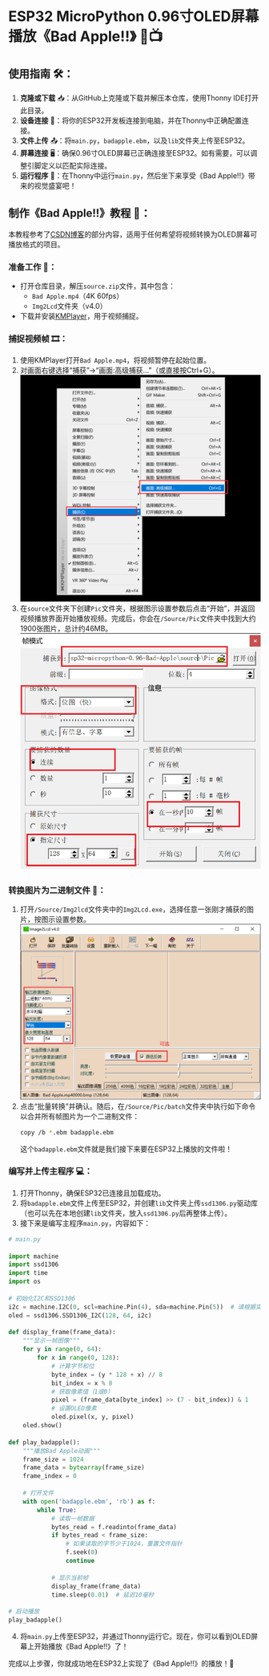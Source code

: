 # ESP32 MicroPython 0.96寸OLED屏幕播放《Bad Apple!!》 🎃📺

## 使用指南 🛠️：

1. **克隆或下载** 📥：从GitHub上克隆或下载并解压本仓库，使用Thonny IDE打开此目录。
2. **设备连接** 🔌：将你的ESP32开发板连接到电脑，并在Thonny中正确配置连接。
3. **文件上传** 📤：将`main.py`，`badapple.ebm`，以及`lib`文件夹上传至ESP32。
4. **屏幕连接** 🖥️：确保0.96寸OLED屏幕已正确连接至ESP32。如有需要，可以调整引脚定义以匹配实际连接。
5. **运行程序** 🚀：在Thonny中运行`main.py`，然后坐下来享受《Bad Apple!!》带来的视觉盛宴吧！

## 制作《Bad Apple!!》教程 📝：

本教程参考了[CSDN博客](https://blog.csdn.net/m0_47329175/article/details/130682985)的部分内容，适用于任何希望将视频转换为OLED屏幕可播放格式的项目。

### 准备工作 📁：

- 打开仓库目录，解压`source.zip`文件，其中包含：
  - `Bad Apple.mp4`（4K 60fps）
  - `Img2Lcd`文件夹（v4.0）
- 下载并安装[KMPlayer](https://dn.kmplayer.com/Dn/kmp32/2411/KMPlayer_4.2.3.19.exe)，用于视频捕捉。

### 捕捉视频帧 🎞️：

1. 使用KMPlayer打开`Bad Apple.mp4`，将视频暂停在起始位置。
2. 对画面右键选择“捕获”->“画面:高级捕获...”（或直接按Ctrl+G）。
   ![捕获设置](https://raw.githubusercontent.com/xuzhibao/esp32-Micropython-oled-BadApple/refs/heads/main/Pictures/buhuo.png)
3. 在`source`文件夹下创建`Pic`文件夹，根据图示设置参数后点击“开始”，并返回视频播放界面开始播放视频。完成后，你会在`/Source/Pic`文件夹中找到大约1900张图片，总计约46MB。
   ![捕获过程](https://raw.githubusercontent.com/xuzhibao/esp32-Micropython-oled-BadApple/refs/heads/main/Pictures/catch.png)

### 转换图片为二进制文件 🔄：

1. 打开`/Source/Img2lcd`文件夹中的`Img2Lcd.exe`，选择任意一张刚才捕获的图片，按图示设置参数。
   ![图片转换](https://raw.githubusercontent.com/xuzhibao/esp32-Micropython-oled-BadApple/refs/heads/main/Pictures/Image2.png)
2. 点击“批量转换”并确认。随后，在`/Source/Pic/batch`文件夹中执行如下命令以合并所有帧图片为一个二进制文件：
   ```bash
   copy /b *.ebm badapple.ebm
   ```
   这个`badapple.ebm`文件就是我们接下来要在ESP32上播放的文件啦！

### 编写并上传主程序 💻：

1. 打开Thonny，确保ESP32已连接且加载成功。
2. 将`badapple.ebm`文件上传至ESP32，并创建`lib`文件夹上传`ssd1306.py`驱动库（也可以先在本地创建`lib`文件夹，放入`ssd1306.py`后再整体上传）。
3. 接下来是编写主程序`main.py`，内容如下：

```python
# main.py

import machine
import ssd1306
import time
import os

# 初始化I2C和SSD1306
i2c = machine.I2C(0, scl=machine.Pin(4), sda=machine.Pin(5))  # 请根据实际连接调整引脚
oled = ssd1306.SSD1306_I2C(128, 64, i2c)

def display_frame(frame_data):
    """显示一帧图像"""
    for y in range(0, 64):
        for x in range(0, 128):
            # 计算字节和位
            byte_index = (y * 128 + x) // 8
            bit_index = x % 8
            # 获取像素值（1或0）
            pixel = (frame_data[byte_index] >> (7 - bit_index)) & 1
            # 设置OLED像素
            oled.pixel(x, y, pixel)
    oled.show()

def play_badapple():
    """播放Bad Apple动画"""
    frame_size = 1024
    frame_data = bytearray(frame_size)
    frame_index = 0
    
    # 打开文件
    with open('badapple.ebm', 'rb') as f:
        while True:
            # 读取一帧数据
            bytes_read = f.readinto(frame_data)
            if bytes_read < frame_size:
                # 如果读取的字节少于1024，重置文件指针
                f.seek(0)
                continue
            
            # 显示当前帧
            display_frame(frame_data)
            time.sleep(0.01)  # 延迟10毫秒

# 启动播放
play_badapple()
```

4. 将`main.py`上传至ESP32，并通过Thonny运行它。现在，你可以看到OLED屏幕上开始播放《Bad Apple!!》了！

完成以上步骤，你就成功地在ESP32上实现了《Bad Apple!!》的播放！🎉
